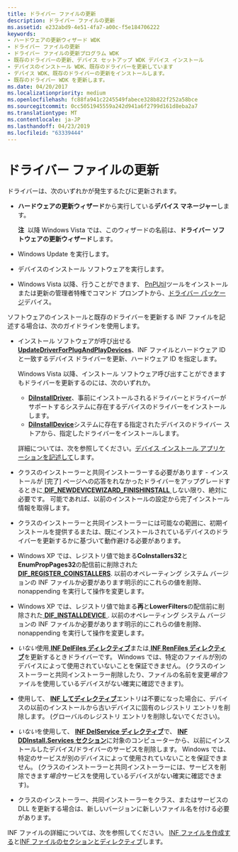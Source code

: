 ```yaml
---
title: ドライバー ファイルの更新
description: ドライバー ファイルの更新
ms.assetid: e232abd9-4e51-4fa7-a00c-f5e184706222
keywords:
- ハードウェアの更新ウィザード WDK
- ドライバー ファイルの更新
- ドライバー ファイルの更新プログラム WDK
- 既存のドライバーの更新、デバイス セットアップ WDK デバイス インストール
- デバイスのインストール WDK、既存のドライバーを更新しています
- デバイス WDK、既存のドライバーの更新をインストールします。
- 既存のドライバー WDK を更新します。
ms.date: 04/20/2017
ms.localizationpriority: medium
ms.openlocfilehash: fc88fa941c2245549fabece328b822f252a58bce
ms.sourcegitcommit: 0cc5051945559a242d941a6f2799d161d8eba2a7
ms.translationtype: MT
ms.contentlocale: ja-JP
ms.lasthandoff: 04/23/2019
ms.locfileid: "63339444"
---
```

# <a name="updating-driver-files"></a>ドライバー ファイルの更新





ドライバーは、次のいずれかが発生するたびに更新されます。

-   **ハードウェアの更新ウィザード**から実行している**デバイス マネージャー**します。

    **注**  以降 Windows Vista では、このウィザードの名前は、**ドライバー ソフトウェアの更新ウィザード**します。

     

-   Windows Update を実行します。

-   デバイスのインストール ソフトウェアを実行します。

-   Windows Vista 以降、行うことができます、 [PnPUtil](https://msdn.microsoft.com/library/windows/hardware/ff550419)ツールをインストールまたは更新の管理者特権でコマンド プロンプトから、[ドライバー パッケージ](driver-packages.md)デバイス。

ソフトウェアのインストールと既存のドライバーを更新する INF ファイルを記述する場合は、次のガイドラインを使用します。

-   インストール ソフトウェアが呼び出せる[ **UpdateDriverForPlugAndPlayDevices**](https://msdn.microsoft.com/library/windows/hardware/ff553534)、INF ファイルとハードウェア ID と一致するデバイス ドライバーを更新、ハードウェア ID を指定します。

    Windows Vista 以降、インストール ソフトウェア呼び出すことができますもドライバーを更新するのには、次のいずれか。

    -   [**DiInstallDriver**](https://msdn.microsoft.com/library/windows/hardware/ff544717)、事前にインストールされるドライバーとドライバーがサポートするシステムに存在するデバイスのドライバーをインストールします。
    -   [**DiInstallDevice**](https://msdn.microsoft.com/library/windows/hardware/ff544710)システムに存在する指定されたデバイスのドライバー ストアから、指定したドライバーをインストールします。

    詳細については、次を参照してください。[デバイス インストール アプリケーションを記述して](writing-a-device-installation-application.md)します。

-   クラスのインストーラーと共同インストーラーする必要があります - インストールが [完了] ページへの応答をれなかったドライバーをアップグレードするときに[ **DIF_NEWDEVICEWIZARD_FINISHINSTALL** ](https://msdn.microsoft.com/library/windows/hardware/ff543702)しない限り、絶対に必要です。 可能であれば、以前のインストールの設定から完了インストール情報を取得します。

-   クラスのインストーラーと共同インストーラーには可能なの範囲に、初期インストールを提供するまたは、既にインストールされているデバイスのドライバーを更新するかに基づいて動作避ける必要があります。

-   Windows XP では、レジストリ値で始まる**CoInstallers32**と**EnumPropPages32**の配信前に削除された[ **DIF_REGISTER_COINSTALLERS**](https://msdn.microsoft.com/library/windows/hardware/ff543715). 以前のオペレーティング システム バージョンの INF ファイルか必要があります明示的にこれらの値を削除、nonappending を実行して操作を変更します。

-   Windows XP では、レジストリ値で始まる**再**と**LowerFilters**の配信前に削除された[ **DIF_INSTALLDEVICE** ](https://msdn.microsoft.com/library/windows/hardware/ff543692). 以前のオペレーティング システム バージョンの INF ファイルか必要があります明示的にこれらの値を削除、nonappending を実行して操作を変更します。

-   *いない*使用[ **INF DelFiles ディレクティブ**](inf-delfiles-directive.md)または[ **INF RenFiles ディレクティブ**](inf-renfiles-directive.md)を更新するときドライバーです。 Windows では、特定のファイルが別のデバイスによって使用されていないことを保証できません。 (クラスのインストーラーと共同インストーラー削除したり、ファイルの名前を変更*場合*ファイルを使用しているデバイスがない確実に確認できます)。

-   使用して、 [ **INF してディレクティブ**](inf-delreg-directive.md)エントリは不要になった場合に、デバイスの以前のインストールから古いデバイスに固有のレジストリ エントリを削除します。 (グローバルのレジストリ エントリを削除しないでください)。

-   *いない*を使用して、 [ **INF DelService ディレクティブ**](inf-delservice-directive.md)で、 [ **INF DDInstall.Services セクション**](inf-ddinstall-services-section.md)に対象のコンピューターから、以前にインストールしたデバイス/ドライバーのサービスを削除します。 Windows では、特定のサービスが別のデバイスによって使用されていないことを保証できません。 (クラスのインストーラーと共同インストーラーには、サービスを削除できます*場合*サービスを使用しているデバイスがない確実に確認できます)。

-   クラスのインストーラー、共同インストーラーをクラス、またはサービスの DLL を更新する場合は、新しいバージョンに新しいファイル名を付ける必要があります。

INF ファイルの詳細については、次を参照してください。 [INF ファイルを作成する](overview-of-inf-files.md)と[INF ファイルのセクションとディレクティブ](inf-file-sections-and-directives.md)します。

 

 





